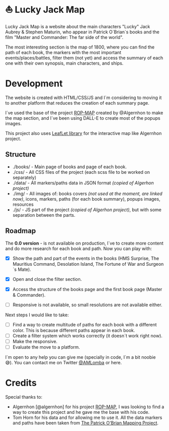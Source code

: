 # ⛵️ Lucky Jack Map

Lucky Jack Map is a website about the main characters "Lucky" Jack Aubrey & Stephen Maturin, who appear in Patrick O´Brian´s books and the film "Master and Commander: The far side of the world".

The most interesting section is the map of 1800, where you can find the path of each book, the markers with the most important events/places/battles, filter them (not yet) and access the summary of each one with their own synopsis, main characters, and ships.

# Development 

The website is created with HTML/CSS/JS and I´m considering to moving it to another platform that reduces the creation of each summary page.

I´ve used the base of the project [ROP-MAP](https://rop-map.com/) created by @Algernhon to make the map section, and I´ve been using DALL-E to create most of the popups images.

This project also uses [LeafLet library](https://leafletjs.com) for the interactive map like Algernhon project.


## Structure

- ./books/ - Main page of books and page of each book.
- ./css/ - All CSS files of the project (each scss file to be worked on separately)
- ./data/ - All markers/paths data in JSON format *(copied of Algerhon project)*
- ./img/ - All images of: books covers *(not used at the moment, are linked now)*, icons, markers, paths (for each book summary), popups images, resources
- ./js/ - JS part of the project *(copied of Algerhon project)*, but with some separation between the parts.


## Roadmap

The **0.0 version** - is not available on production, I´ve to create more content and do more research for each book and path. Now you can play with:
 - [X] Show the path and part of the events in the books (HMS Surprise, The Mauritius Command, Desolation Island, The Fortune of War and Surgeon´s Mate).
 - [X] Open and close the filter section.
 - [X] Access the structure of the books page and the first book page (Master & Commander).
 - [ ] Responsive is not available, so small resolutions are not available either.


Next steps I would like to take:
- [ ] Find a way to create multitude of paths for each book with a different color. This is because different paths appear in each book.
- [ ] Create a filter system which works correctly (it doesn´t work right now).
- [ ] Make the responsive.
- [ ] Evaluate the move to a platform.

 I´m open to any help you can give me (specially in code, I´m a bit noobie 😅). You can contact me on Twitter [@AMLomba](https://twitter.com/AMLomba) or here.
 

# Credits

Special thanks to:
 - Algernhon [@algernhon] for his project [ROP-MAP](https://rop-map.com/), I was looking to find a way to create this project and he gave me the base with his code. 
 - Tom Horn for his data and for allowing me to use it. All the data markers and paths have been taken from [The Patrick O'Brian Mapping Project](https://www.cannonade.net/index.php).

